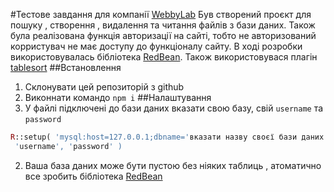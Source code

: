 #Тестове завдання для компанії [WebbyLab](https://webbylab.com/en/careers/)
Був створений проєкт для пошуку , створення , видалення та читання файлів з бази даних.
Також була реалізована функція авторизації на сайті, тобто не авторизований корристувач не має доступу 
до функціоналу сайту.
В ході розробки використовувалась бібліотека [RedBean](https://redbeanphp.com/index.php).
Також використовувася плагін [tablesort](https://github.com/tristen/tablesort)
##Встановлення
1. Склонувати цей репозиторій з github
2. Виконнати командо `npm i`
##Налаштування
1. У файлі підключені до бази даних вказати свою базу, свій `username` та `password`
  ```php
  R::setup( 'mysql:host=127.0.0.1;dbname='вказати назву своєї бази даних',
   'username', 'password' )
  ```
2. Ваша база даних може бути пустою без ніяких таблиць , атоматично все зробить бібліотека 
[RedBean](https://redbeanphp.com/index.php)